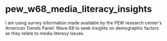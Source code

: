 # pew_w68_media_literacy_insights
I am using survey information made available by the PEW research center's American Trends Panel: Wave 68 to seek insights on demographic factors as they relate to media literacy issues. 

